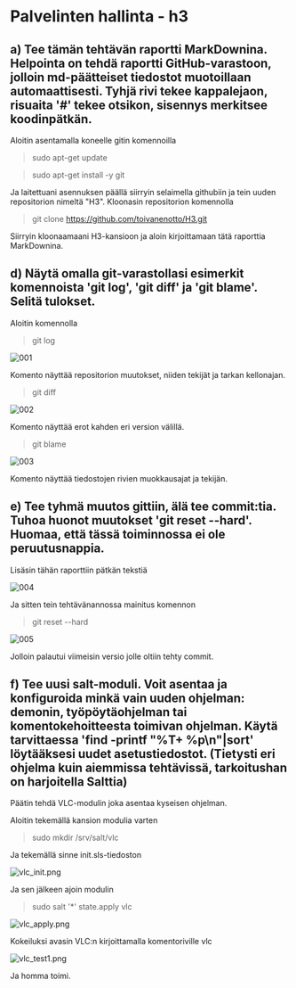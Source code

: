 # Palvelinten hallinta - h3

## a) Tee tämän tehtävän raportti MarkDownina. Helpointa on tehdä raportti GitHub-varastoon, jolloin md-päätteiset tiedostot muotoillaan automaattisesti. Tyhjä rivi tekee kappalejaon, risuaita '#' tekee otsikon, sisennys merkitsee koodinpätkän.

Aloitin asentamalla koneelle gitin komennoilla

> sudo apt-get update

> sudo apt-get install -y git

Ja laitettuani asennuksen päällä siirryin selaimella githubiin ja tein uuden repositorion nimeltä "H3".
Kloonasin repositorion komennolla

> git clone https://github.com/toivanenotto/H3.git

Siirryin kloonaamaani H3-kansioon ja aloin kirjoittamaan tätä raporttia MarkDownina.

## d) Näytä omalla git-varastollasi esimerkit komennoista 'git log', 'git diff' ja 'git blame'. Selitä tulokset.

Aloitin komennolla

> git log

![001](/H3images/001.png)

Komento näyttää repositorion muutokset, niiden tekijät ja tarkan kellonajan.

> git diff

![002](/H3images/002.png)

Komento näyttää erot kahden eri version välillä.

> git blame

![003](/H3images/003.png)

Komento näyttää tiedostojen rivien muokkausajat ja tekijän.

## e) Tee tyhmä muutos gittiin, älä tee commit:tia. Tuhoa huonot muutokset 'git reset --hard'. Huomaa, että tässä toiminnossa ei ole peruutusnappia.

Lisäsin tähän raporttiin pätkän tekstiä

![004](/H3images/004.png)

Ja sitten tein tehtävänannossa mainitus komennon

> git reset --hard

![005](H3images/005.png)

Jolloin palautui viimeisin versio jolle oltiin tehty commit.

## f) Tee uusi salt-moduli. Voit asentaa ja konfiguroida minkä vain uuden ohjelman: demonin, työpöytäohjelman tai komentokehoitteesta toimivan ohjelman. Käytä tarvittaessa 'find -printf "%T+ %p\n"|sort' löytääksesi uudet asetustiedostot. (Tietysti eri ohjelma kuin aiemmissa tehtävissä, tarkoitushan on harjoitella Salttia)

Päätin tehdä VLC-modulin joka asentaa kyseisen ohjelman.

Aloitin tekemällä kansion modulia varten

> sudo mkdir /srv/salt/vlc

Ja tekemällä sinne init.sls-tiedoston

![vlc_init.png](H3images/vlc_init.png)

Ja sen jälkeen ajoin modulin

> sudo salt '*' state.apply vlc

![vlc_apply.png](H3images/vlc_apply.png)

Kokeiluksi avasin VLC:n kirjoittamalla komentoriville vlc

![vlc_test1.png](H3images/vlc_test1.png)

Ja homma toimi.
